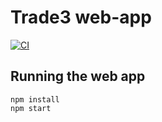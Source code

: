 # Trade3 web-app

[![CI](https://github.com/wpalombini/trade3-web-app/actions/workflows/ci.yml/badge.svg)](https://github.com/wpalombini/trade3-web-app/actions/workflows/ci.yml)

## Running the web app

```
npm install
npm start
```
